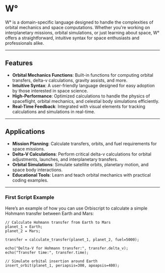 # W°

W° is a domain-specific language designed to handle the complexities of orbital mechanics and space computations. Whether you're working on interplanetary missions, orbital simulations, or just learning about space, W° offers a straightforward, intuitive syntax for space enthusiasts and professionals alike.

---

## Features

- **Orbital Mechanics Functions**: Built-in functions for computing orbital transfers, delta-v calculations, gravity assists, and more.
- **Intuitive Syntax**: A user-friendly language designed for easy adoption by those interested in space science.
- **High-Performance**: Optimized calculations to handle the physics of spaceflight, orbital mechanics, and celestial body simulations efficiently.
- **Real-Time Feedback**: Integrated with visual elements for tracking calculations and simulations in real-time.

---

## Applications

- **Mission Planning**: Calculate transfers, orbits, and fuel requirements for space missions.
- **Delta-V Calculations**: Perform critical delta-v calculations for orbital adjustments, launches, and interplanetary transfers.
- **Orbital Simulations**: Simulate satellite orbits, planetary motion, and space body interactions.
- **Educational Tools**: Learn and teach orbital mechanics with practical coding examples.

---

### First Script Example

Here’s an example of how you can use Orbiscript to calculate a simple Hohmann transfer between Earth and Mars:

```W-Grad
// Calculate Hohmann transfer from Earth to Mars
planet_1 = Earth;
planet_2 = Mars;

transfer = calculate_transfer(planet_1, planet_2, fuel=5000);

echo("Delta-V for Hohmann transfer:", transfer.delta_v);
echo("Transfer time:", transfer.time);

// Simulate orbital insertion around Earth
insert_orbit(planet_1, periapsis=300, apoapsis=400);

